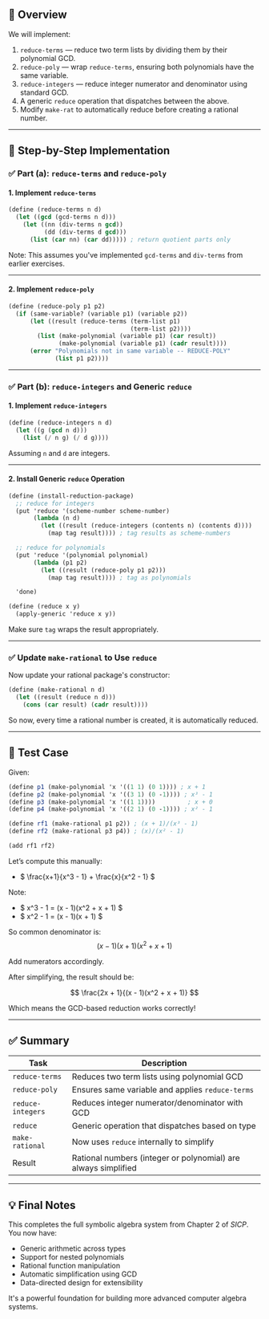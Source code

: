 ## 🧠 **Overview**

We will implement:

1. `reduce-terms` — reduce two term lists by dividing them by their polynomial GCD.
2. `reduce-poly` — wrap `reduce-terms`, ensuring both polynomials have the same variable.
3. `reduce-integers` — reduce integer numerator and denominator using standard GCD.
4. A generic `reduce` operation that dispatches between the above.
5. Modify `make-rat` to automatically reduce before creating a rational number.

---

## 🔧 Step-by-Step Implementation

### ✅ Part (a): `reduce-terms` and `reduce-poly`

#### 1. **Implement `reduce-terms`**

```scheme
(define (reduce-terms n d)
  (let ((gcd (gcd-terms n d)))
    (let ((nn (div-terms n gcd))
          (dd (div-terms d gcd)))
      (list (car nn) (car dd))))) ; return quotient parts only
```

Note: This assumes you've implemented `gcd-terms` and `div-terms` from earlier exercises.

---

#### 2. **Implement `reduce-poly`**

```scheme
(define (reduce-poly p1 p2)
  (if (same-variable? (variable p1) (variable p2))
      (let ((result (reduce-terms (term-list p1)
                                  (term-list p2))))
        (list (make-polynomial (variable p1) (car result))
              (make-polynomial (variable p1) (cadr result))))
      (error "Polynomials not in same variable -- REDUCE-POLY"
             (list p1 p2))))
```

---

### ✅ Part (b): `reduce-integers` and Generic `reduce`

#### 1. **Implement `reduce-integers`**

```scheme
(define (reduce-integers n d)
  (let ((g (gcd n d)))
    (list (/ n g) (/ d g))))
```

Assuming `n` and `d` are integers.

---

#### 2. **Install Generic `reduce` Operation**

```scheme
(define (install-reduction-package)
  ;; reduce for integers
  (put 'reduce '(scheme-number scheme-number)
       (lambda (n d)
         (let ((result (reduce-integers (contents n) (contents d))))
           (map tag result)))) ; tag results as scheme-numbers

  ;; reduce for polynomials
  (put 'reduce '(polynomial polynomial)
       (lambda (p1 p2)
         (let ((result (reduce-poly p1 p2)))
           (map tag result)))) ; tag as polynomials

  'done)

(define (reduce x y)
  (apply-generic 'reduce x y))
```

Make sure `tag` wraps the result appropriately.

---

### ✅ Update `make-rational` to Use `reduce`

Now update your rational package's constructor:

```scheme
(define (make-rational n d)
  (let ((result (reduce n d)))
    (cons (car result) (cadr result))))
```

So now, every time a rational number is created, it is automatically reduced.

---

## 🧪 Test Case

Given:

```scheme
(define p1 (make-polynomial 'x '((1 1) (0 1)))) ; x + 1
(define p2 (make-polynomial 'x '((3 1) (0 -1)))) ; x³ - 1
(define p3 (make-polynomial 'x '((1 1))))         ; x + 0
(define p4 (make-polynomial 'x '((2 1) (0 -1)))) ; x² - 1

(define rf1 (make-rational p1 p2)) ; (x + 1)/(x³ - 1)
(define rf2 (make-rational p3 p4)) ; (x)/(x² - 1)

(add rf1 rf2)
```

Let’s compute this manually:

- $ \frac{x+1}{x^3 - 1} + \frac{x}{x^2 - 1} $

Note:
- $ x^3 - 1 = (x - 1)(x^2 + x + 1) $
- $ x^2 - 1 = (x - 1)(x + 1) $

So common denominator is:
$$
(x - 1)(x + 1)(x^2 + x + 1)
$$

Add numerators accordingly.

After simplifying, the result should be:

$$
\frac{2x + 1}{(x - 1)(x^2 + x + 1)}
$$

Which means the GCD-based reduction works correctly!

---

## ✅ Summary

| Task | Description |
|------|-------------|
| `reduce-terms` | Reduces two term lists using polynomial GCD |
| `reduce-poly` | Ensures same variable and applies `reduce-terms` |
| `reduce-integers` | Reduces integer numerator/denominator with GCD |
| `reduce` | Generic operation that dispatches based on type |
| `make-rational` | Now uses `reduce` internally to simplify |
| Result | Rational numbers (integer or polynomial) are always simplified |

---

## 💡 Final Notes

This completes the full symbolic algebra system from Chapter 2 of *SICP*. You now have:

- Generic arithmetic across types
- Support for nested polynomials
- Rational function manipulation
- Automatic simplification using GCD
- Data-directed design for extensibility

It's a powerful foundation for building more advanced computer algebra systems.
